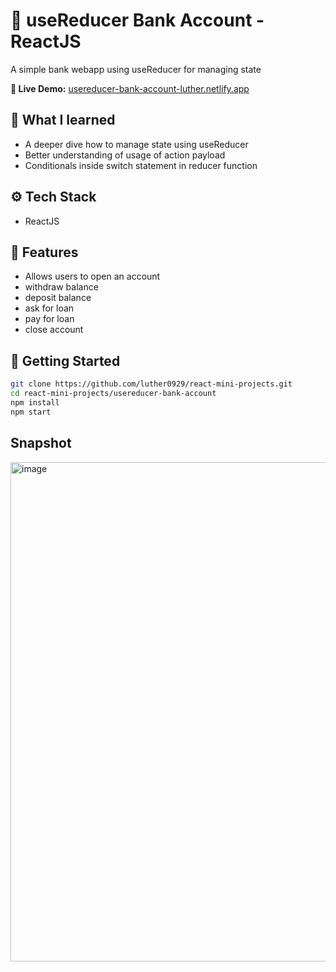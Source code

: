 # 💸 useReducer Bank Account - ReactJS

A simple bank webapp using useReducer for managing state

**👀 Live Demo:** [usereducer-bank-account-luther.netlify.app](https://usereducer-bank-account-luther.netlify.app)

## 🧠 What I learned
- A deeper dive how to manage state using useReducer
- Better understanding of usage of action payload
- Conditionals inside switch statement in reducer function

## ⚙️ Tech Stack
- ReactJS

## 🧩 Features
- Allows users to open an account
- withdraw balance
- deposit balance
- ask for loan
- pay for loan
- close account
  
## 🚀 Getting Started
```bash
git clone https://github.com/luther0929/react-mini-projects.git
cd react-mini-projects/usereducer-bank-account
npm install
npm start
```

## Snapshot
<img width="637" height="799" alt="image" src="https://github.com/user-attachments/assets/915ea3fd-b975-46c4-b220-51ee4ddf1e5a" />
